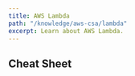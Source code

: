 ```yaml
---
title: AWS Lambda
path: "/knowledge/aws-csa/lambda"
excerpt: Learn about AWS Lambda.
---
```


## Cheat Sheet